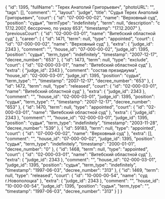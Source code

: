 {
    "id": 1395,
    "fullName": "Терех Анатолий Григорьевич",
    "photoURL": "",
    "tags": [],
    "comment": "",
    "layout": "judge",
    "title": "Судья Терех Анатолий Григорьевич",
    "court": {
        "id": "07-000-00-02",
        "name": "Верховный суд",
        "position": "судья",
        "termType": "indefinitely",
        "term": null,
        "description": "c 17.12.2007, бессрочно, по указу 653",
        "timestamp": "17.12.2007"
    },
    "previousCourt": {
        "id": "02-000-03-01",
        "name": "Витебский областной суд"
    },
    "career": [
        {
            "id": 1471,
            "term": null,
            "type": "appointed",
            "court": {
                "id": "07-000-00-02",
                "name": "Верховный суд"
            },
            "extra": {
                "judge_id": 2343
            },
            "comment": "",
            "house_id": "07-000-00-02",
            "judge_id": 1395,
            "position": "судья",
            "term_type": "indefinitely",
            "timestamp": "2007-12-17",
            "decree_number": "653"
        },
        {
            "id": 1473,
            "term": null,
            "type": "exclude",
            "court": {
                "id": "02-000-03-01",
                "name": "Витебский областной суд"
            },
            "extra": {
                "judge_id": 2343
            },
            "comment": "состав президиума",
            "house_id": "02-000-03-01",
            "judge_id": 1395,
            "position": "судья",
            "term_type": "",
            "timestamp": "2007-12-17",
            "decree_number": "653"
        },
        {
            "id": 1472,
            "term": null,
            "type": "released",
            "court": {
                "id": "02-000-03-01",
                "name": "Витебский областной суд"
            },
            "extra": {
                "judge_id": 2343
            },
            "comment": "",
            "house_id": "02-000-03-01",
            "judge_id": 1395,
            "position": "судья",
            "term_type": "",
            "timestamp": "2007-12-17",
            "decree_number": "653"
        },
        {
            "id": 1470,
            "term": null,
            "type": "appointed",
            "court": {
                "id": "02-000-03-01",
                "name": "Витебский областной суд"
            },
            "extra": {
                "judge_id": 2343
            },
            "comment": "",
            "house_id": "02-000-03-01",
            "judge_id": 1395,
            "position": "судья",
            "term_type": "indefinitely",
            "timestamp": "2003-11-28",
            "decree_number": "539"
        },
        {
            "id": 59183,
            "term": null,
            "type": "appointed",
            "court": {
                "id": "07-000-00-02",
                "name": "Верховный суд"
            },
            "extra": [],
            "comment": "",
            "house_id": "07-000-00-02",
            "judge_id": 1395,
            "position": "судья",
            "term_type": "indefinitely",
            "timestamp": "2000-01-01",
            "decree_number": "0"
        },
        {
            "id": 1468,
            "term": null,
            "type": "appointed",
            "court": {
                "id": "02-000-03-01",
                "name": "Витебский областной суд"
            },
            "extra": {
                "judge_id": 2343
            },
            "comment": "",
            "house_id": "02-000-03-01",
            "judge_id": 1395,
            "position": "судья",
            "term_type": "indefinitely",
            "timestamp": "1997-06-03",
            "decree_number": "313"
        },
        {
            "id": 1469,
            "term": null,
            "type": "released",
            "court": {
                "id": "10-000-00-54",
                "name": "суд г.Новополоцка"
            },
            "extra": {
                "judge_id": 2343
            },
            "comment": "",
            "house_id": "10-000-00-54",
            "judge_id": 1395,
            "position": "судья",
            "term_type": "",
            "timestamp": "1997-06-03",
            "decree_number": "313"
        }
    ]
}